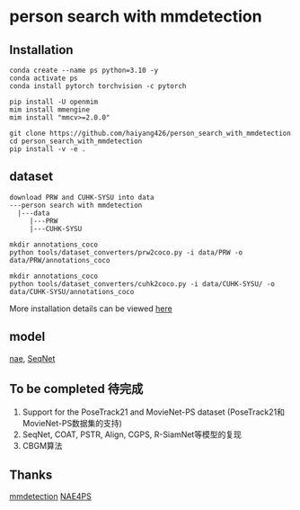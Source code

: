 # person search with mmdetection

## Installation
    conda create --name ps python=3.10 -y  
    conda activate ps  
    conda install pytorch torchvision -c pytorch

    pip install -U openmim  
    mim install mmengine  
    mim install "mmcv>=2.0.0"

    git clone https://github.com/haiyang426/person_search_with_mmdetection  
    cd person_search_with_mmdetection  
    pip install -v -e .

## dataset
    download PRW and CUHK-SYSU into data
    ---person search with mmdetection
      |---data
         |---PRW
         |---CUHK-SYSU

    mkdir annotations_coco
    python tools/dataset_converters/prw2coco.py -i data/PRW -o data/PRW/annotations_coco

    mkdir annotations_coco
    python tools/dataset_converters/cuhk2coco.py -i data/CUHK-SYSU/ -o data/CUHK-SYSU/annotations_coco

More installation details can be viewed [here](https://mmdetection.readthedocs.io/en/latest/get_started.html)

## model
[nae](configs/nae/README.md),  [SeqNet](configs/seqnet/README.md)

## To be completed 待完成
1. Support for the PoseTrack21 and MovieNet-PS dataset (PoseTrack21和MovieNet-PS数据集的支持)
2. SeqNet, COAT, PSTR, Align, CGPS, R-SiamNet等模型的复现
3. CBGM算法

## Thanks

[mmdetection](https://github.com/open-mmlab/mmdetection) 
[NAE4PS](https://github.com/dichen-cd/NAE4PS)